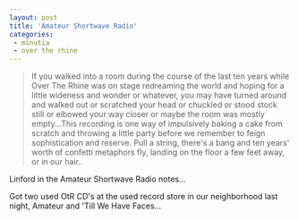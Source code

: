 ```yaml
---
layout: post
title: 'Amateur Shortwave Radio'
categories:
 - minutia
 - over the rhine
---
```


> If you walked into a room during the course of the last ten years while Over The Rhine was on stage redreaming the world and hoping for a little wideness and wonder or whatever, you may have turned around and walked out or scratched your head or chuckled or stood stock still or elbowed your way closer or maybe the room was mostly empty...This recording is one way of impulsively baking a cake from scratch and throwing a little party before we remember to feign sophistication and reserve. Pull a string, there's a bang and ten years' worth of confetti metaphors fly, landing on the floor a few feet away, or in our hair..

Linford in the Amateur Shortwave Radio notes...

Got two used OtR CD's at the used record store in our neighborhood last night, Amateur and 'Till We Have Faces...

